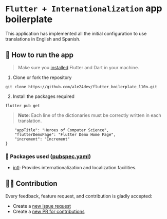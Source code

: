 # `Flutter + Internationalization` app boilerplate

This application has implemented all the initial configuration to use translations in English and Spanish.

## 🚀 How to run the app 

> Make sure you [installed](https://docs.flutter.dev/get-started/install) Flutter and Dart in your machine.

1. Clone or fork the repository
```shell
git clone https://github.com/ale24dev/flutter_boilerplate_l10n.git
```

2. Install the packages required
```shell
flutter pub get
```

> **Note**: Each line of the dictionaries must be correctly written in each translation.

```{
    "appTitle": "Heroes of Computer Science",
    "flutterDemoPage": "Flutter Demo Home Page",
    "increment": "Increment"
}
```

### 📃 Packages used ([pubspec.yaml](pubspec.yaml))
- [intl](https://pub.dev/packages/intl): Provides internationalization and localization facilities.

## 🙏🏼 Contribution
Every feedback, feature request, and contribution is gladly accepted:
- Create a [new issue request](https://github.com/ale24dev/flutter_boilerplate_l10n/issues)
- Create a [new PR for contributions](https://github.com/ale24dev/flutter_boilerplate_l10n/pulls)

